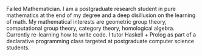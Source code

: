 Failed Mathematician. I am a postgraduate research student in pure mathematics at the end of my degree and a deep disillusion on the learning of math. 
My mathematical interests are geometric group theory, computational group theory, category theory, homological algebra.
Currently re-learning how to write code. I tutor Haskell + Prolog as part of a declarative programming class targeted at postgraduate computer science students.

<!---
thunderamental/thunderamental is a ✨ special ✨ repository because its `README.md` (this file) appears on your GitHub profile.
You can click the Preview link to take a look at your changes.
--->
